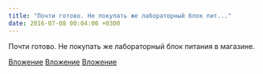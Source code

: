 ```yaml
---
title: "Почти готово. Не покупать же лабораторный блок пит..."
date: 2016-07-08 00:04:00 +0300
---
```


Почти готово. Не покупать же лабораторный блок питания в магазине.


[Вложение](/assets/vk_photos/1/RoUgCOUoYe0.jpg)
[Вложение](/assets/vk_photos/1/zV388Uwoj-8.jpg)
[Вложение](/assets/vk_photos/2/57v5zq9Esg0.jpg)
